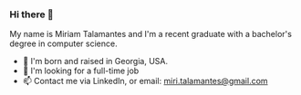 ### Hi there 👋

My name is Miriam Talamantes and I'm a recent graduate with a bachelor's degree in computer science.

- 📍 I'm born and raised in Georgia, USA.
- 💼 I'm looking for a full-time job
- 📫 Contact me via LinkedIn, or email: miri.talamantes@gmail.com
